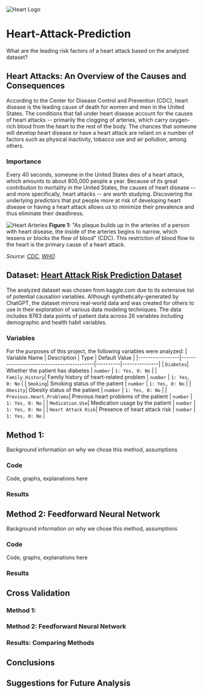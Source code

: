 ![Heart Logo](https://i0.wp.com/post.healthline.com/wp-content/uploads/2020/06/485800-Heart-Disease-Facts-Statistics-and-You-1296x728-Header.png?h=1528)

# Heart-Attack-Prediction
What are the leading risk factors of a heart attack based on the analyzed dataset?

## Heart Attacks: An Overview of the Causes and Consequences
According to the Center for Disease Control and Prevention (CDC), heart disease is the leading cause of death for women and men in the United States. The conditions that fall under heart disease account for the causes of heart attacks -- primarily the clogging of arteries, which carry oxygen-rich blood from the heart to the rest of the body. The chances that someone will develop heart disease or have a heart attack are reliant on a number of factors such as physical inactivity, tobacco use and air pollution, among others. 
### Importance
Every 40 seconds, someone in the United States dies of a heart attack, which amounts to about 805,000 people a year. Because of its great contribution to mortality in the United States, the causes of heart disease -- and more specifically, heart attacks -- are worth studying. Discovering the underlying predictors that put people more at risk of developing heart disease or having a heart attack allows us to minimize their prevalence and thus eliminate their deadliness.

![Heart Arteries](https://www.cdc.gov/heart-disease/media/images/hd-facts-1.jpg)
__Figure 1:__ "As plaque builds up in the arteries of a person with heart disease, the inside of the arteries begins to narrow, which lessens or blocks the flow of blood" (CDC). This restriction of blood flow to the heart is the primary cause of a heart attack. 

*Source: [CDC](https://www.cdc.gov/heart-disease/data-research/facts-stats/index.html#:~:text=Heart%20disease%20is%20the%20leading,people%20died%20from%20heart%20disease.), [WHO](https://www.who.int/health-topics/cardiovascular-diseases#tab=tab_1)*
## Dataset: [Heart Attack Risk Prediction Dataset](https://www.kaggle.com/datasets/iamsouravbanerjee/heart-attack-prediction-dataset)
The analyzed dataset was chosen from kaggle.com due to its extensive list of potential causation variables. Although synthetically-generated by ChatGPT, the dataset mirrors real-world data and was created for others to use in their exploration of various data modeling techniques. The data includes 8763 data points of patient data across 26 variables including demographic and health habit variables.
### Variables
For the purposes of this project, the following variables were analyzed:
| Variable Name   | Description                              | Type     | Default Value |
|-----------------|------------------------------------------|----------|---------------|
| `Diabetes`| Whether the patient has diabetes | `number` | `1: Yes, 0: No` |
| `Family.History`| Family history of heart-related problem | `number` | `1: Yes, 0: No` |
| `Smoking`| Smoking status of the patient | `number` | `1: Yes, 0: No` |
| `Obesity`| Obesity status of the patient | `number` | `1: Yes, 0: No` |
| `Previous.Heart.Problems`| Previous heart problems of the patient | `number` | `1: Yes, 0: No` |
| `Medication.Use`| Medication usage by the patient | `number` | `1: Yes, 0: No` |
| `Heart Attack Risk`| Presence of heart attack risk | `number` | `1: Yes, 0: No` |

## Method 1: 
Background information on why we chose this method, assumptions
### Code
Code, graphs, explanations here
### Results
## Method 2: Feedforward Neural Network
Background information on why we chose this method, assumptions
### Code
Code, graphs, explanations here
### Results
## Cross Validation 
### Method 1: 
### Method 2: Feedforward Neural Network
### Results: Comparing Methods
## Conclusions
## Suggestions for Future Analysis
